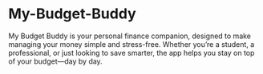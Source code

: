# My-Budget-Buddy
My Budget Buddy is your personal finance companion, designed to make managing your money simple and stress-free. Whether you’re a student, a professional, or just looking to save smarter, the app helps you stay on top of your budget—day by day.
